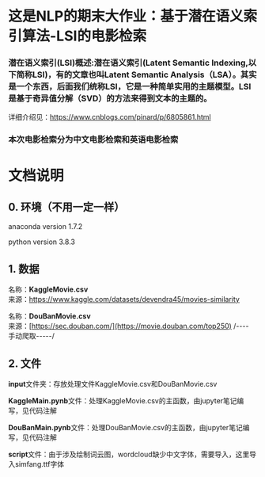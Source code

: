 # 这是NLP的期末大作业：基于潜在语义索引算法-LSI的电影检索
### 潜在语义索引(LSI)概述:潜在语义索引(Latent Semantic Indexing,以下简称LSI)，有的文章也叫Latent Semantic  Analysis（LSA）。其实是一个东西，后面我们统称LSI，它是一种简单实用的主题模型。LSI是基于奇异值分解（SVD）的方法来得到文本的主题的。
详细介绍见：https://www.cnblogs.com/pinard/p/6805861.html
### 本次电影检索分为**中文电影**检索和**英语电影**检索


# 文档说明
## 0. 环境（不用一定一样）
anaconda  version 1.7.2

python    version 3.8.3


## 1. 数据
名称：**KaggleMovie.csv**    
来源：https://www.kaggle.com/datasets/devendra45/movies-similarity

名称：**DouBanMovie.csv**  
来源：[https://sec.douban.com/](https://movie.douban.com/top250)           /---- 手动爬取-----/

## 2. 文件
**input**文件夹：存放处理文件KaggleMovie.csv和DouBanMovie.csv

**KaggleMain.pynb**文件：处理KaggleMovie.csv的主函数，由jupyter笔记编写，见代码注解

**DouBanMain.pynb**文件：处理DouBanMovie.csv的主函数，由jupyter笔记编写，见代码注解

**script**文件：由于涉及绘制词云图，wordcloud缺少中文字体，需要导入，这里导入simfang.ttf字体
